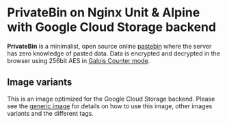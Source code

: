 # PrivateBin on Nginx Unit & Alpine with Google Cloud Storage backend

**PrivateBin** is a minimalist, open source online [pastebin](https://en.wikipedia.org/wiki/Pastebin) where the server has zero knowledge of pasted data. Data is encrypted and decrypted in the browser using 256bit AES in [Galois Counter mode](https://en.wikipedia.org/wiki/Galois/Counter_Mode).

## Image variants

This is an image optimized for the Google Cloud Storage backend. Please see the [generic image](https://hub.docker.com/r/privatebin/unit-alpine) for details on how to use this image, other images variants and the different tags.
